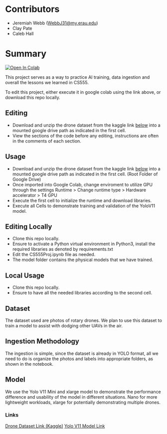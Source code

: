 # Contributors
- Jeremiah Webb (WebbJ31@my.erau.edu)
- Clay Pate
- Caleb Hall

# Summary
[![Open In Colab](https://colab.research.google.com/assets/colab-badge.svg)](https://colab.research.google.com/github/illusion173/CS555UAV/blob/main/CS555Proj.ipynb)

This project serves as a way to practice AI training, data ingestion and overall the lessons we learned in CS555.

To edit this project, either execute it in google colab using the link above, or download this repo locally.

## Editing
- Download and unzip the drone dataset from the kaggle link [below](#links) into a mounted google drive path as indicated in the first cell.
- View the sections of the code before any editing, instructions are often in the comments of each section.

## Usage
- Download and unzip the drone dataset from the kaggle link [below](#links) into a mounted google drive path as indicated in the first cell. (Root Folder of Google Drive)
- Once imported into Google Colab, change enviroment to utilize GPU through the settings Runtime > Change runtime type > Hardware accelerator > T4 GPU
- Execute the first cell to initialize the runtime and download libraries.
- Execute all Cells to demonstrate training and validation of the YoloV11 model.

## Editing Locally
- Clone this repo locally.
- Ensure to activate a Python virtual environment in Python3, install the required libraries as denoted by requirements.txt
- Edit the CS555Proj.ipynb file as needed.
- The model folder contains the physical models that we have trained.

## Local Usage
- Clone this repo locally.
- Ensure to have all the needed libraries according to the second cell.

## Dataset
The dataset used are photos of rotary drones. We plan to use this dataset to train a model to assist with dodging other UAVs in the air.

## Ingestion Methodology
The ingestion is simple, since the dataset is already in YOLO format, all we need to do is organize the photos and labels into appropriate folders, as shown in the notebook.

## Model
We use the Yolo V11 Mini and xlarge model to demonstrate the performance difference and usability of the model in different situations. Nano for more lightweight workloads, xlarge for potentially demonstrating multiple drones.

### Links
[Drone Dataset Link (Kaggle)](https://www.kaggle.com/datasets/dasmehdixtr/drone-dataset-uav)
[Yolo V11 Model Link](https://docs.ultralytics.com/models/yolo11/)
